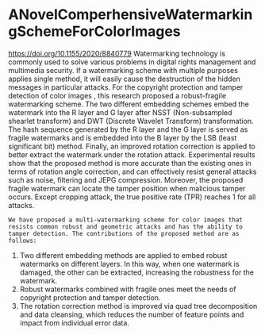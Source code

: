 # ANovelComperhensiveWatermarkingSchemeForColorImages
https://doi.org/10.1155/2020/8840779
    Watermarking technology is commonly used to solve various problems in digital rights management and multimedia security. If a watermarking scheme with multiple purposes  applies single method, it will easily cause the destruction of the hidden messages in particular attacks. For the copyright protection and tamper detection of color images , this research proposed a robust-fragile watermarking scheme. The two different embedding schemes  embed the watermark into the R layer and G layer after NSST (Non-subsampled shearlet transform) and DWT (Discrete Wavelet Transform) transformation. The hash sequence generated by the R layer and the G layer is served as fragile watermarks and is embedded into the B layer by the LSB (least significant bit) method. Finally, an improved rotation correction is applied to better extract the watermark under the rotation attack. Experimental results show that the proposed method is more accurate than the existing ones in terms of rotation angle correction, and can effectively resist general attacks such as noise, filtering and JEPG compression. Moreover, the proposed fragile watermark can locate the tamper position when malicious tamper occurs. Except cropping attack, the true positive rate (TPR) reaches 1 for all attacks.
    
    We have proposed a multi-watermarking scheme for color images that resists common robust and geometric attacks and has the ability to tamper detection. The contributions of the proposed method are as follows:
1.	Two different embedding methods are applied to embed robust watermarks on different layers. In this way, when one watermark is damaged, the other can be extracted, increasing the robustness for the watermark.
2.	Robust watermarks combined with fragile ones meet the needs of copyright protection and tamper detection.
3.	The rotation correction method is improved via quad tree decomposition and data cleansing, which reduces the number of feature points and impact from individual error data.
